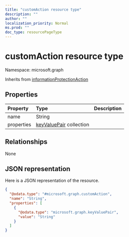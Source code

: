 ```yaml
---
title: "customAction resource type"
description: ""
author: ""
localization_priority: Normal
ms.prod: ""
doc_type: resourcePageType
---
```


# customAction resource type


Namespace: microsoft.graph




Inherits from [informationProtectionAction](../resources/informationprotectionaction.md)

## Properties
|Property|Type|Description|
|:---|:---|:---|
|name|String||
|properties|[keyValuePair](../resources/keyvaluepair.md) collection||

## Relationships
None

## JSON representation
Here is a JSON representation of the resource.
<!-- {
  "blockType": "resource",
  "@odata.type": "microsoft.graph.customAction"
}
-->
``` json
{
  "@odata.type": "#microsoft.graph.customAction",
  "name": "String",
  "properties": [
    {
      "@odata.type": "microsoft.graph.keyValuePair",
      "value": "String"
    }
  ]
}
```

